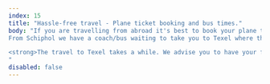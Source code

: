 ```yaml
---
index: 15
title: "Hassle-free travel - Plane ticket booking and bus times."
body: "If you are travelling from abroad it's best to book your plane ticket towards Schiphol Airport (AMS). If you are early you can wait in a lounge we reserved especially for Swift Island attendees and there will be a crew member waiting for you (more details will arrive in your mail after you book a ticket).<br><br>
From Schiphol we have a coach/bus waiting to take you to Texel where the conference is.<br>

<strong>The travel to Texel takes a while. We advise you to have your flight arrive at 14:00 the latest.</strong>
"
disabled: false
---
```

